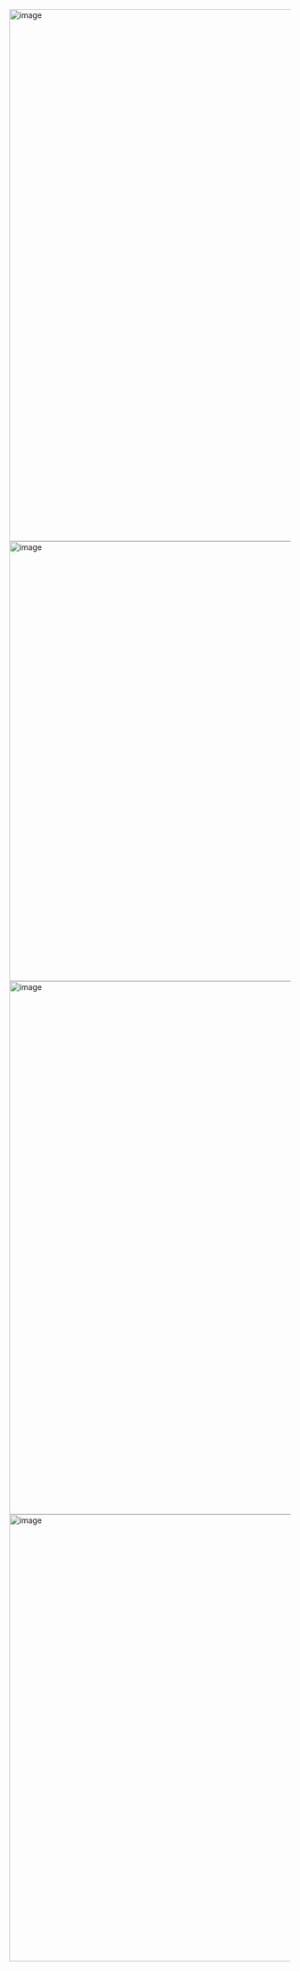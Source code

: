 <img width="1887" height="952" alt="image" src="https://github.com/user-attachments/assets/b7f5643f-4fed-4a5b-ba38-3a7530226a44" />
<img width="945" height="787" alt="image" src="https://github.com/user-attachments/assets/77d16bad-9b27-4ca1-b750-e0aab0e0f712" />
<img width="1883" height="954" alt="image" src="https://github.com/user-attachments/assets/82869e16-ab1e-4368-a79e-1406c1528d97" />
<img width="1021" height="800" alt="image" src="https://github.com/user-attachments/assets/5c8b5cc1-8de5-4850-8624-e490565e20c6" />
